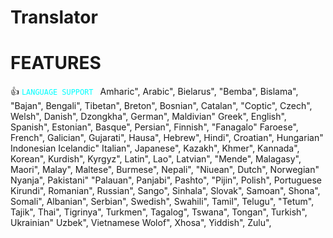 # Translator

 # FEATURES 

 :+1:
 <code style="color : Aqua">LANGUAGE SUPPORT </code>
Amharic",
Arabic",
Bielarus",
"Bemba",
Bislama",
"Bajan",
Bengali",
Tibetan",
Breton",
Bosnian",
Catalan",
"Coptic",
Czech",
Welsh",
Danish",
Dzongkha",
German",
Maldivian"
Greek",
English",
Spanish",
Estonian",
Basque",
Persian",
Finnish",
"Fanagalo"
Faroese",
French",
Galician",
Gujarati",
Hausa",
Hebrew",
Hindi",
Croatian",
Hungarian"
Indonesian
Icelandic"
Italian",
Japanese",
Kazakh",
Khmer",
Kannada",
Korean",
Kurdish",
Kyrgyz",
Latin",
Lao",
Latvian",
"Mende",
Malagasy",
Maori",
Malay",
Maltese",
Burmese",
Nepali",
"Niuean",
Dutch",
Norwegian"
Nyanja",
Pakistani"
"Palauan",
Panjabi",
Pashto",
"Pijin",
Polish",
Portuguese
Kirundi",
Romanian",
Russian",
Sango",
Sinhala",
Slovak",
Samoan",
Shona",
Somali",
Albanian",
Serbian",
Swedish",
Swahili",
Tamil",
Telugu",
"Tetum",
Tajik",
Thai",
Tigrinya",
Turkmen",
Tagalog",
Tswana",
Tongan",
Turkish",
Ukrainian"
Uzbek",
Vietnamese
Wolof",
Xhosa",
Yiddish",
Zulu",
